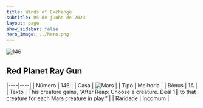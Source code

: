 ```yaml
---
title: Winds of Exchange
subtitle: 05 de junho de 2023
layout: page
show_sidebar: false
hero_image: ../hero.png
---
```


![146](https://mastervault-storage-prod.s3.amazonaws.com/media/card_front/en/600_146_a9567a7a29cf_en.png)


## Red Planet Ray Gun

|----|----|
| Número | 146 |
| Casa | ![Mars](https://archonarcana.com/images/thumb/d/de/Mars.png/22px-Mars.png "Marte") |
| Tipo | Melhoria |
| Bônus | 1A |
| Texto | This creature gains, “After Reap: Choose a creature. Deal 1 to that creature for each Mars creature in play.” |
| Raridade | Incomum |
